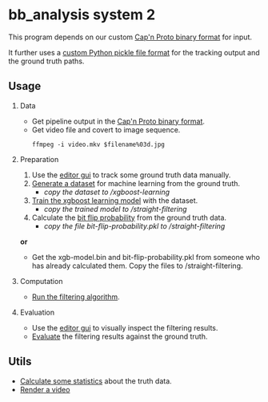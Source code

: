 # bb_analysis system 2

This program depends on our custom [Cap'n Proto binary format](https://github.com/BioroboticsLab/bb_binary) for input.

It further uses a [custom Python pickle file format](path-file-format.md) for the tracking output and the ground truth paths.

## Usage

1. Data

	* Get pipeline output in the [Cap'n Proto binary format](https://github.com/BioroboticsLab/bb_binary).
	* Get video file and covert to image sequence.
		```
		ffmpeg -i video.mkv $filename%03d.jpg
		```

2. Preparation

	1. Use the [editor gui](./editor-gui) to track some ground truth data manually.
	2. [Generate a dataset](./learning-data-generator) for machine learning from the ground truth.
		- *copy the dataset to /xgboost-learning*
	4. [Train the xgboost learning model](./xgboost-learning) with the dataset.
		- *copy the trained model to /straight-filtering*
	5. Calculate the [bit flip probability](./bit-flip-probability) from the ground truth data.
		- *copy the file bit-flip-probability.pkl to /straight-filtering*

	**or**

	* Get the xgb-model.bin and bit-flip-probability.pkl from someone who has already calculated them.
	  Copy the files to /straight-filtering.

3. Computation

	* [Run the filtering algorithm](./straight-filtering).

4. Evaluation

	* Use the [editor gui](./editor-gui) to visually inspect the filtering results.
	* [Evaluate](./evaluation) the filtering results against the ground truth.

## Utils

* [Calculate some statistics](./statistics) about the truth data.
* [Render a video](./video-renderer)

